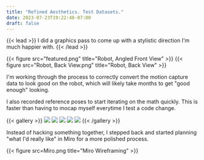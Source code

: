 ```yaml
---
title: "Refined Aesthetics. Test Datasets."
date: 2023-07-23T19:22:48-07:00
draft: false
---
```


{{< lead >}}
I did a graphics pass to come up with a stylistic direction I'm much happier with.
{{< /lead >}}

{{< figure src="featured.png" title="Robot, Angled Front View" >}}
{{< figure src="Robot, Back View.png" title="Robot, Back View" >}}

I'm working through the process to correctly convert the motion capture data to look good on the robot, which will likely take months to get "good enough" looking.

I also recorded reference poses to start iterating on the math quickly. This is faster than having to mocap myself everytime I test a code change.

{{< gallery >}}
  <img src="A-Pose, Frontal.png" class="grid-w55" />
  <img src="T-Pose, Frontal.png" class="grid-w33" />
  <img src="Tree Pose, Frontal.png" class="grid-w55" />
  <img src="Walking Forward Looking Right, Sagittal.png" class="grid-w33" />
  <img src="I-Pose, Frontal.png" class="grid-w33" />
{{< /gallery >}}

Instead of hacking something together, I stepped back and started planning "what I'd really like" in Miro for a more polished process.

{{< figure src=Miro.png title="Miro Wireframing" >}}

